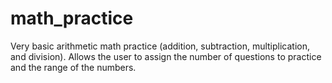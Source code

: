 # math_practice

Very basic arithmetic math practice (addition, subtraction, multiplication, and division). Allows the user to assign the number of questions to practice and the range of the numbers.

